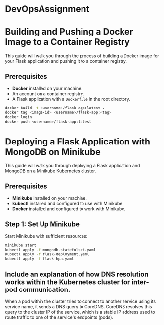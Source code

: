# DevOpsAssignment

# Building and Pushing a Docker Image to a Container Registry

This guide will walk you through the process of building a Docker image for your Flask application and pushing it to a container registry.

## Prerequisites

- **Docker** installed on your machine.
- An account on a container registry.
- A Flask application with a `Dockerfile` in the root directory.

```bash
docker build -t <username>/flask-app:latest .
docker tag <image-id> <username>/flask-app:<tag>
docker login
docker push <username>/flask-app:latest
```

# Deploying a Flask Application with MongoDB on Minikube

This guide will walk you through deploying a Flask application and MongoDB on a Minikube Kubernetes cluster.

## Prerequisites

- **Minikube** installed on your machine.
- **kubectl** installed and configured to use with Minikube.
- **Docker** installed and configured to work with Minikube.

## Step 1: Set Up Minikube

Start Minikube with sufficient resources:

```bash
minikube start
kubectl apply -f mongodb-statefulset.yaml
kubectl apply -f flask-deployment.yaml
kubectl apply -f flask-hpa.yaml
```
## Include an explanation of how DNS resolution works within the Kubernetes cluster for inter-pod communication.

When a pod within the cluster tries to connect to another service using its service name, it sends a DNS query to CoreDNS.
CoreDNS resolves this query to the cluster IP of the service, which is a stable IP address used to route traffic to one of the service's endpoints (pods).


